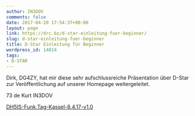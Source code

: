 ```yaml
---
author: IN3DOV
comments: false
date: 2017-04-20 17:54:37+00:00
layout: page
link: https://drc.bz/d-star-einleitung-fuer-beginner/
slug: d-star-einleitung-fuer-beginner
title: D-Star Einleitung für Beginner
wordpress_id: 14014
tags:
- D-STAR
---
```


Dirk, DG4ZY, hat mir diese sehr aufschlussreiche Präsentation über D-Star zur Veröffentlichung auf unserer Homepage weitergeleitet.

73 de Kurt IN3DOV

[DH5IS-Funk.Tag-Kassel-8.4.17-v1.0](https://drc.bz/wp-content/uploads/2017/04/DH5IS-Funk.Tag-Kassel-8.4.17-v1.0.pdf)
